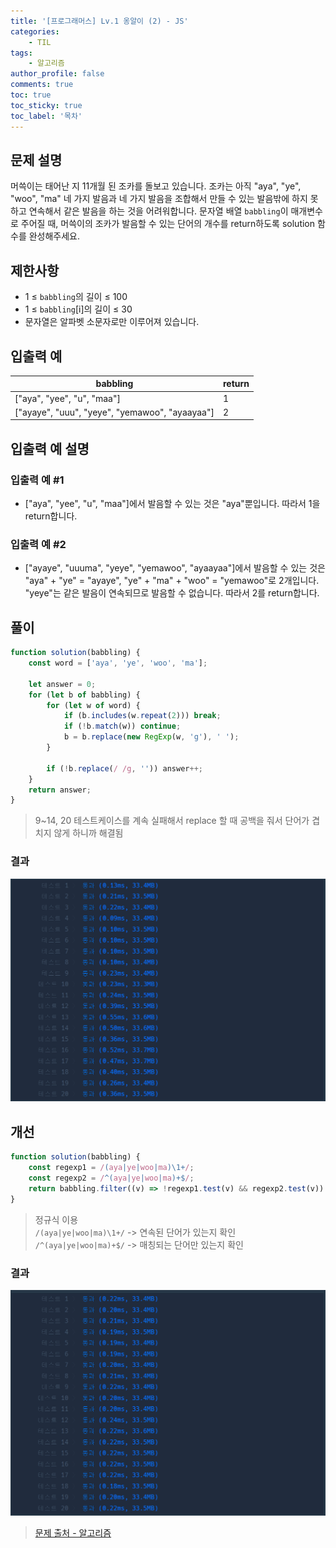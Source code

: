 ```yaml
---
title: '[프로그래머스] Lv.1 옹알이 (2) - JS'
categories:
    - TIL
tags:
    - 알고리즘
author_profile: false
comments: true
toc: true
toc_sticky: true
toc_label: '목차'
---
```


## 문제 설명

머쓱이는 태어난 지 11개월 된 조카를 돌보고 있습니다. 조카는 아직 "aya", "ye", "woo", "ma" 네 가지 발음과 네 가지 발음을 조합해서 만들 수 있는 발음밖에 하지 못하고 연속해서 같은 발음을 하는 것을 어려워합니다. 문자열 배열 `babbling`이 매개변수로 주어질 때, 머쓱이의 조카가 발음할 수 있는 단어의 개수를 return하도록 solution 함수를 완성해주세요.

## 제한사항

-   1 ≤ `babbling`의 길이 ≤ 100
-   1 ≤ `babbling`[i]의 길이 ≤ 30
-   문자열은 알파벳 소문자로만 이루어져 있습니다.

## 입출력 예

| babbling                                       | return |
| ---------------------------------------------- | ------ |
| ["aya", "yee", "u", "maa"]                     | 1      |
| ["ayaye", "uuu", "yeye", "yemawoo", "ayaayaa"] | 2      |

## 입출력 예 설명

### 입출력 예 #1

-   ["aya", "yee", "u", "maa"]에서 발음할 수 있는 것은 "aya"뿐입니다. 따라서 1을 return합니다.

### 입출력 예 #2

-   ["ayaye", "uuuma", "yeye", "yemawoo", "ayaayaa"]에서 발음할 수 있는 것은 "aya" + "ye" = "ayaye", "ye" + "ma" + "woo" = "yemawoo"로 2개입니다. "yeye"는 같은 발음이 연속되므로 발음할 수 없습니다. 따라서 2를 return합니다.

## 풀이

```javascript
function solution(babbling) {
    const word = ['aya', 'ye', 'woo', 'ma'];

    let answer = 0;
    for (let b of babbling) {
        for (let w of word) {
            if (b.includes(w.repeat(2))) break;
            if (!b.match(w)) continue;
            b = b.replace(new RegExp(w, 'g'), ' ');
        }

        if (!b.replace(/ /g, '')) answer++;
    }
    return answer;
}
```

> 9~14, 20 테스트케이스를 계속 실패해서 replace 할 때 공백을 줘서 단어가 겹치지 않게 하니까 해결됨

### 결과

![result1](/assets/images/2023/09/09/algorithm-62-result1.png)

## 개선

```javascript
function solution(babbling) {
    const regexp1 = /(aya|ye|woo|ma)\1+/;
    const regexp2 = /^(aya|ye|woo|ma)+$/;
    return babbling.filter((v) => !regexp1.test(v) && regexp2.test(v)).length;
}
```

> 정규식 이용  
> `/(aya|ye|woo|ma)\1+/` -> 연속된 단어가 있는지 확인  
> `/^(aya|ye|woo|ma)+$/` -> 매칭되는 단어만 있는지 확인

### 결과

![result2](/assets/images/2023/09/09/algorithm-62-result2.png)

> [문제 출처 - 알고리즘](https://school.programmers.co.kr/learn/courses/30/lessons/133499)
